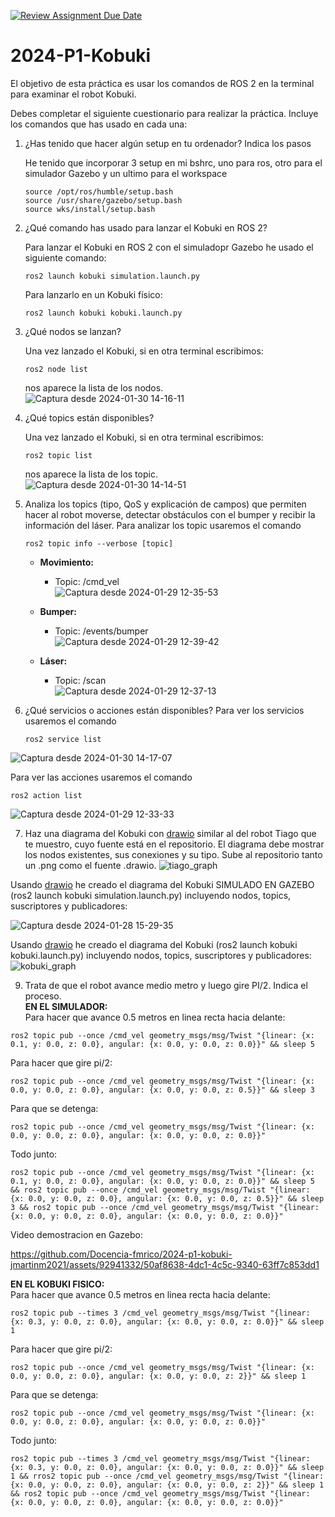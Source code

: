 [![Review Assignment Due Date](https://classroom.github.com/assets/deadline-readme-button-24ddc0f5d75046c5622901739e7c5dd533143b0c8e959d652212380cedb1ea36.svg)](https://classroom.github.com/a/tecaRa11)
# 2024-P1-Kobuki

El objetivo de esta práctica es usar los comandos de ROS 2 en la terminal para examinar el robot Kobuki.

Debes completar el siguiente cuestionario para realizar la práctica. Incluye los comandos que has usado en cada una:


1. ¿Has tenido que hacer algún setup en tu ordenador? Indica los pasos
   
   He tenido que incorporar 3 setup en mi bshrc, uno para ros, otro para el simulador Gazebo y un ultimo para el workspace
   ```
   source /opt/ros/humble/setup.bash
   source /usr/share/gazebo/setup.bash
   source wks/install/setup.bash
   ```

2. ¿Qué comando has usado para lanzar el Kobuki en ROS 2?

   Para lanzar el Kobuki en ROS 2 con el simuladopr Gazebo he usado el siguiente comando:

   ```
   ros2 launch kobuki simulation.launch.py
   ```
   Para lanzarlo en un Kobuki físico:
   ```
   ros2 launch kobuki kobuki.launch.py
   ```
4. ¿Qué nodos se lanzan? 
   
   Una vez lanzado el Kobuki, si en otra terminal escribimos:
   ```
   ros2 node list
   ```
   nos aparece la lista de los nodos.  
   ![Captura desde 2024-01-30 14-16-11](https://github.com/Docencia-fmrico/2024-p1-kobuki-jmartinm2021/assets/92941332/9105fc2f-3daa-4df8-a404-9bc959147e7b)


5. ¿Qué topics están disponibles? 
   
   Una vez lanzado el Kobuki, si en otra terminal escribimos:
   ```
   ros2 topic list
   ```
   nos aparece la lista de los topic.  
   ![Captura desde 2024-01-30 14-14-51](https://github.com/Docencia-fmrico/2024-p1-kobuki-jmartinm2021/assets/92941332/e9ab1634-d488-4deb-9029-2fae1b519fc2)

6. Analiza los topics (tipo, QoS y explicación de campos) que permiten hacer al robot moverse, detectar obstáculos con el bumper y recibir la información del láser.
   Para analizar los topic usaremos el comando
   ```
   ros2 topic info --verbose [topic]
   ```
   
   - **Movimiento:**
        - Topic: /cmd_vel  
          ![Captura desde 2024-01-29 12-35-53](https://github.com/Docencia-fmrico/2024-p1-kobuki-jmartinm2021/assets/92941332/6b6b9a9c-2ef8-447c-b043-fe9c7ce9ef59)

   - **Bumper:**
        - Topic: /events/bumper  
        ![Captura desde 2024-01-29 12-39-42](https://github.com/Docencia-fmrico/2024-p1-kobuki-jmartinm2021/assets/92941332/c007555e-1b03-4275-883b-3bcbed3f16d0)

   - **Láser:**
        - Topic: /scan  
        ![Captura desde 2024-01-29 12-37-13](https://github.com/Docencia-fmrico/2024-p1-kobuki-jmartinm2021/assets/92941332/e31ca47f-89fc-4471-8a91-ad2abdc489cf)

8. ¿Qué servicios o acciones están disponibles?
   Para ver los servicios usaremos el comando
   ```
   ros2 service list
   ```
![Captura desde 2024-01-30 14-17-07](https://github.com/Docencia-fmrico/2024-p1-kobuki-jmartinm2021/assets/92941332/c653ef3a-fd8a-4488-8708-851c3d6a5755)


   Para ver las acciones usaremos el comando
   ```
   ros2 action list
   ```
![Captura desde 2024-01-29 12-33-33](https://github.com/Docencia-fmrico/2024-p1-kobuki-jmartinm2021/assets/92941332/617fe6bf-6a2b-4f53-a7f2-bff7fbd785f9)


7. Haz una diagrama del Kobuki con [drawio](https://app.diagrams.net/) similar al del robot Tiago que te muestro, cuyo fuente está en el repositorio. El diagrama debe mostrar los nodos existentes, sus conexiones y su tipo. Sube al repositorio tanto un .png como el fuente .drawio.
![tiago_graph](https://github.com/Docencia-fmrico/2024-P1-Kobuki/assets/3810011/a2161319-f181-4905-8fd2-2b1ed3f2151e)
  
  Usando [drawio](https://app.diagrams.net/) he creado el diagrama del Kobuki SIMULADO EN GAZEBO (ros2 launch kobuki simulation.launch.py) incluyendo nodos, topics, suscriptores y publicadores:  
    
  ![Captura desde 2024-01-28 15-29-35](https://github.com/Docencia-fmrico/2024-p1-kobuki-jmartinm2021/assets/92941332/b7481011-6146-439a-aac7-b86d9450573e)  

  Usando [drawio](https://app.diagrams.net/) he creado el diagrama del Kobuki (ros2 launch kobuki kobuki.launch.py) incluyendo nodos, topics, suscriptores y publicadores:
![kobuki_graph](https://github.com/Docencia-fmrico/2024-p1-kobuki-jmartinm2021/assets/92941332/53719ff4-98b8-483f-b18b-71edf3a31ddc)


9. Trata de que el robot avance medio metro y luego gire PI/2. Indica el proceso.  
   **EN EL SIMULADOR:**  
   Para hacer que avance 0.5 metros en linea recta hacia delante:
```
ros2 topic pub --once /cmd_vel geometry_msgs/msg/Twist "{linear: {x: 0.1, y: 0.0, z: 0.0}, angular: {x: 0.0, y: 0.0, z: 0.0}}" && sleep 5
```
   Para hacer que gire pi/2:
```
ros2 topic pub --once /cmd_vel geometry_msgs/msg/Twist "{linear: {x: 0.0, y: 0.0, z: 0.0}, angular: {x: 0.0, y: 0.0, z: 0.5}}" && sleep 3
```
   Para que se detenga:
```
ros2 topic pub --once /cmd_vel geometry_msgs/msg/Twist "{linear: {x: 0.0, y: 0.0, z: 0.0}, angular: {x: 0.0, y: 0.0, z: 0.0}}"
```
   Todo junto:
```
ros2 topic pub --once /cmd_vel geometry_msgs/msg/Twist "{linear: {x: 0.1, y: 0.0, z: 0.0}, angular: {x: 0.0, y: 0.0, z: 0.0}}" && sleep 5 && ros2 topic pub --once /cmd_vel geometry_msgs/msg/Twist "{linear: {x: 0.0, y: 0.0, z: 0.0}, angular: {x: 0.0, y: 0.0, z: 0.5}}" && sleep 3 && ros2 topic pub --once /cmd_vel geometry_msgs/msg/Twist "{linear: {x: 0.0, y: 0.0, z: 0.0}, angular: {x: 0.0, y: 0.0, z: 0.0}}"
```
   Video demostracion en Gazebo:
   

https://github.com/Docencia-fmrico/2024-p1-kobuki-jmartinm2021/assets/92941332/50af8638-4dc1-4c5c-9340-63ff7c853dd1

   **EN EL KOBUKI FISICO:**  
      Para hacer que avance 0.5 metros en linea recta hacia delante:
```
ros2 topic pub --times 3 /cmd_vel geometry_msgs/msg/Twist "{linear: {x: 0.3, y: 0.0, z: 0.0}, angular: {x: 0.0, y: 0.0, z: 0.0}}" && sleep 1
```
   Para hacer que gire pi/2:
```
ros2 topic pub --once /cmd_vel geometry_msgs/msg/Twist "{linear: {x: 0.0, y: 0.0, z: 0.0}, angular: {x: 0.0, y: 0.0, z: 2}}" && sleep 1
```
   Para que se detenga:
```
ros2 topic pub --once /cmd_vel geometry_msgs/msg/Twist "{linear: {x: 0.0, y: 0.0, z: 0.0}, angular: {x: 0.0, y: 0.0, z: 0.0}}"
```
   Todo junto:
```
ros2 topic pub --times 3 /cmd_vel geometry_msgs/msg/Twist "{linear: {x: 0.3, y: 0.0, z: 0.0}, angular: {x: 0.0, y: 0.0, z: 0.0}}" && sleep 1 && rros2 topic pub --once /cmd_vel geometry_msgs/msg/Twist "{linear: {x: 0.0, y: 0.0, z: 0.0}, angular: {x: 0.0, y: 0.0, z: 2}}" && sleep 1 && ros2 topic pub --once /cmd_vel geometry_msgs/msg/Twist "{linear: {x: 0.0, y: 0.0, z: 0.0}, angular: {x: 0.0, y: 0.0, z: 0.0}}"
```
